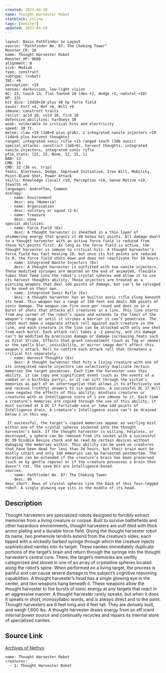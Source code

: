 ```yaml
---
created: 2023-04-28
name: Thought Harvester Robot
statblock: inline
tags: [monster]
updated: 2023-04-28
---
```

```statblock
layout: Basic Pathfinder 1e Layout
source: "Pathfinder No. 87: The Choking Tower"
Monster_CR: 10
name: Thought Harvester Robot
Monster_XP: 9600
alignment: N
size: Medium
type: construct
subtype: (robot)
INI: +6
perception: +19
senses: darkvision, low-light vision
AC: 23, touch 13, flat-footed 20 (dex +2, dodge +1, natural +10)
HP: 131
hit_dice: 13d10+20 plus 40 hp force field
saves: Fort +4, Ref +6, Will +8
immune: construct traits
resist: acid 10, cold 10, fire 10
defensive_abilities: hardness 10
weak: vulnerable to critical hits and electricity
speed: 30 ft.
melee: claw +19 (1d6+6 plus grab), 2 integrated nanite injectors +19 (1d4+6 plus harvest thoughts)
ranged: integrated sonic rifle +15 ranged touch (3d6 sonic)
special_attacks: constrict (1d6+9), harvest thoughts, integrated nanite injectors, integrated sonic rifle
pf1e_stats: [22, 15, None, 12, 15, 1]
BAB: 13
CMB: 19
CMD: 32 (36 vs. trip)
feats: Alertness, Dodge, Improved Initiative, Iron Will, Mobility, Point-Blank Shot, Power Attack
skills: Knowledge (local) +10, Perception +19, Sense Motive +19, Stealth +6
languages: Androffan, Common
ecology:
  - name: Environment
    desc: any (Numeria)
  - name: Organisation
    desc: solitary or squad (2-6)
  - name: Treasure
    desc: none
special_abilities:
  - name: Force Field (Ex)
    desc: A thought harvester is sheathed in a thin layer of shimmering energy that grants it 40 bonus hit points. All damage dealt to a thought harvester with an active force field is reduced from these hit points first. As long as the force field is active, the thought harvester is immune to critical hits. A thought harvester’s force field has fast healing 10, but once its hit points are reduced to 0, the force field shuts down and does not reactivate for 24 hours.
  - name: Integrated Nanite Injectors (Ex)
    desc: A thought harvester is outfitted with two nanite injectors. These modified syringes are mounted on the end of animated, flexible tubes that feed into the robot’s crystal spheres and allow it to use its harvest thoughts ability. These injectors are treated as a piercing weapons that deal 1d4 points of damage, but can’t be salvaged to be used on their own.
  - name: Integrated Sonic Rifle (Ex)
    desc: A thought harvester has an builtin sonic rifle slung beneath its head. This weapon has a range of 150 feet and deals 3d6 points of sonic damage. The weapon can fire once per round and does so in a burst of shots that attacks all creatures in a line. This line starts from any corner of the robot’s space and extends to the limit of the weapon’s range or until it strikes a barrier it can’t penetrate. The robot must make a separate attack roll against each creature in the line, and each creature in the line can be attacked with only one shot from each burst. Each attack roll takes a -2 penalty, and its damage can’t be modified by precision damage or damage-increasing feats such as Vital Strike. Effects that grant concealment (such as fog or smoke) or the spells blur, invisibility, or mirror image don’t affect this weapon’s attack. Roll to confirm each attack roll that threatens a critical hit separately.
  - name: Harvest Thoughts (Ex)
    desc: A thought harvester that hits a living creature with one of its integrated nanite injectors can selectively duplicate certain memories the target possesses. Each time the harvester uses this ability, it can copy one significant event (such as the events of a combat or a birthday party), or it can sift through the victim’s memories as part of an interrogation that allows it to effectively ask and receive truthful answers to six questions. A successful DC 17 Will save negates the effects of this ability; mindless creatures or creatures with an Intelligence score of 1 are immune to it. Each time a creature’s memories are copied through the use of this ability, it must succeed at a DC 17 Fortitude save or take 1d4 points of Intelligence drain. A creature’s Intelligence score can’t be drained below 1 in this way.

 If successful, the target’s copied memories appear as swirling mist within one of the crystal spheres socketed into the thought harvester’s back. If the thought harvester is willing, helpless, or destroyed, a sphere can be removed from its socket with a successful DC 30 Disable Device check and be read by certain devices without damaging the memories within. This ability can be used on creatures that have been dead for less than 24 hours, but their brain must be mostly intact and only 1d4 memories can be harvested postmortem. The duration can be extended if the creature’s brain has been preserved (such as by gentle repose) or if the creature possesses a brain that doesn’t rot. The save DCs are Intelligence-based.
sources:
  - name: Pathfinder No. 87: The Choking Tower
    desc: 86
desc_short: Rows of crystal spheres line the back of this four-legged robot. A single glowing eye sits in the middle of its head.
```
## Description
Thought harvesters are specialized robots designed to forcibly extract memories from a living creature or corpse. Built to survive battlefields and other hazardous environments, thought harvesters are outf itted with thick armor plating and a durable force field. Giving the thought harvester robot its name, two prehensile tendrils extend from the creature’s sides, each tipped with a wickedly barbed syringe through which the creature injects sophisticated nanites into its target. These nanites immediately duplicate portions of the target’s brain and return through the syringe into the thought harvester’s central core. There, the target’s memories are swiftly categorized and stored in one of an array of crystalline spheres located along the robot’s spine. When performed on a living target, the process is painful and can cause severe damage to the subject’s cognitive reasoning capabilities. A thought harvester’s head has a single glowing eye in the center, and two weapons hang beneath it. These weapons allow the thought harvester to fire bursts of sonic energy at any targets that react in an aggressive manner. A thought harvester rarely speaks, but when it does it speaks in short, monosyllabic words, and is always direct and to the point. Thought harvesters are 6 feet long and 4 feet tall. They are densely built, and weigh 1,600 lbs. A thought harvester draws energy from an eff icient internal power source and continually recycles and repairs its internal store of specialized nanites.
## Source Link
[Archives of Nethys](https://aonprd.com/MonsterDisplay.aspx?ItemName=Thought%20Harvester%20Robot)
```encounter-table
name: Thought Harvester Robot
creatures:
  - 1: Thought Harvester Robot
```

